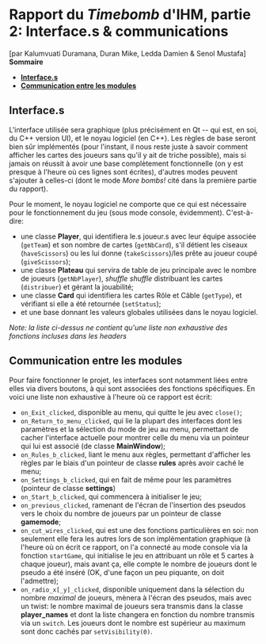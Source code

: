 # Rapport du *Timebomb* d'**IHM**, partie 2: **Interface.s & communications** <!-- omit in toc -->

[par Kalumvuati Duramana, Duran Mike, Ledda Damien & Senol Mustafa]\
**Sommaire**

- [**Interface.s**](#interfaces)
- [**Communication entre les modules**](#communication-entre-les-modules)

## **Interface.s**

L'interface utilisée sera graphique (plus précisément en Qt -- qui est, en soi, du C++ version UI), et le noyau logiciel (en C++). Les règles de base seront bien sûr implémentés (pour l'instant, il nous reste juste à savoir comment afficher les cartes des joueurs sans qu'il y ait de triche possible), mais si jamais on réussit à avoir une base complètement fonctionnelle (on y est presque à l'heure où ces lignes sont écrites), d'autres modes peuvent s'ajouter à celles-ci (dont le mode *More bombs!* cité dans la première partie du rapport).

Pour le moment, le noyau logiciel ne comporte que ce qui est nécessaire pour le fonctionnement du jeu (sous mode console, évidemment). C'est-à-dire:

- une classe **Player**, qui identifiera le.s joueur.s avec leur équipe associée (`getTeam`) et son nombre de cartes (`getNbCard`), s'il détient les ciseaux (`haveScissors`) ou les lui donne (`takeScissors`)/les prête au joueur coupé (`giveScissors`);
- une classe **Plateau** qui servira de table de jeu principale avec le nombre de joueurs (`getNbPlayer`), *shuffle shuffle* distribuant les cartes (`distribuer`) et gérant la jouabilité;
- une classe **Card** qui identifiera les cartes Rôle et Câble (`getType`), et vérifiant si elle a été retournée (`setStatus`);
- et une base donnant les valeurs globales utilisées dans le noyau logiciel.
  
*Note: la liste ci-dessus ne contient qu'une liste non exhaustive des fonctions incluses dans les headers*

## **Communication entre les modules**

Pour faire fonctionner le projet, les interfaces sont notamment liées entre elles via divers boutons, à qui sont associées des fonctions spécifiques. En voici une liste non exhaustive à l'heure où ce rapport est écrit:

- `on_Exit_clicked`, disponible au menu, qui quitte le jeu avec `close()`;
- `on_Return_to_menu_clicked`, qui lie la plupart des interfaces dont les paramètres et la sélection du mode de jeu au menu, permettant de cacher l'interface actuelle pour montrer celle du menu via un pointeur qui lui est associé (de classe **MainWindow**);
- `on_Rules_b_clicked`, liant le menu aux règles, permettant d'afficher les règles par le biais d'un pointeur de classe **rules** après avoir caché le menu;
- `on_Settings_b_clicked`, qui en fait de même pour les paramètres (pointeur de classe **settings**)
- `on_Start_b_clicked`, qui commencera à initialiser le jeu;
- `on_previous_clicked`, ramenant de l'écran de l'insertion des pseudos vers le choix du nombre de joueurs par un pointeur de classe **gamemode**;
- `on_cut_wires_clicked`, qui est une des fonctions particulières en soi: non seulement elle fera les autres lors de son implémentation graphique (à l'heure où on écrit ce rapport, on l'a connecté au mode console via la fonction `startGame`, qui initialise le jeu en attribuant un rôle et 5 cartes à chaque joueur), mais avant ça, elle compte le nombre de joueurs dont le pseudo a été inséré (OK, d'une façon un peu piquante, on doit l'admettre);
- `on_radio_x[_y]_clicked`, disponible uniquement dans la sélection du nombre *maximal* de joueurs, mènera à l'écran des pseudos, mais avec un twist: le nombre maximal de joueurs sera transmis dans la classe **player_names** et dont la liste changera en fonction du nombre transmis via un `switch`. Les joueurs dont le nombre est supérieur au maximum sont donc cachés par `setVisibility(0)`.
